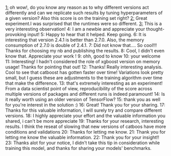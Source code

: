 [1:](https://www.kaggle.com/code/abdulaziz04/simple-approach-using-xgbclassifier/comments) oh wow!, do you know any reason as to why different versions act differently and can we replicate such results by tuning hyperparameters of a given version? Also this score is on the training set right?
[2:](https://www.kaggle.com/code/akioonodera/tps-mar2022-lgbm-regression/comments) Great experiment.I was surprised that the runtimes were so different.
[3:](https://www.kaggle.com/code/alexandershumilin/tabular-playground-series-aug-2022-nn-keras/comments#2011102) This is a very interesting observation!
4: I am a newbie and appreciate your thought-provoking input!
5: Happy to hear that it helped. Keep going.
6: It is interesting that version 2.4.1 is better than 2.7.0. Also, the memory consumption of 2.7.0 is double of 2.4.1.
7: Did not know that…. So cool!!! Thanks for choosing my nb and publishing the results.
8: Cool, I didn't even know that. Appreciate your work !
9: ohh, good to know
10: your welcome 
11: Interesting! I hadn't considered the role of xgboost version on memory usage! Thanks for pointing that out!
12: Thanks! Really interesting analysis. Cool to see that catboost has gotten faster over time! Variations look pretty small, but I guess these are adjustments to the training algorithm over time that make the difference.
13: that's extremely interesting as an experiment! From a data scientist point of view, reproducibility of the score across multiple versions of packages and different runs is indeed paramount!
14: Is it really worth using an older version of TensorFlow?
15: thank you as well for you're interest in the solution :)
16: Great! Thank you for your sharing.
17: Thanks for this valuable information, I will surely try and compare different versions.
18: I highly appreciate your effort and the valuable information you shared, i can't be more appreciate
19: Thanks for your research, interesting results. I think the reseat of slowing that new versions of catboos have more conditions and validations
20: Thanks for letting me know.
21: Thank you for letting me know the valuable information.
22: Thank you for your insight!!
23: Thanks alot for your notice, I didn't take this tip in consideration while training this model, and thanks for sharing your models' benchmarks.


















































































































































































































































































